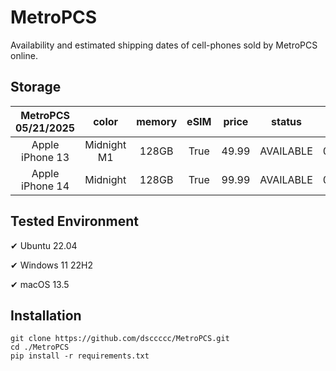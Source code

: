 # MetroPCS
Availability and estimated shipping dates of cell-phones sold by MetroPCS online.
## Storage
|MetroPCS 05/21/2025|color|memory|eSIM|price|status|shipping from|shipping to|
|:--:|:--:|:--:|:--:|:--:|:--:|:--:|:--:|
|Apple iPhone 13|Midnight M1|128GB|True|49.99|AVAILABLE|05/21/2025|05/27/2025|
|Apple iPhone 14|Midnight|128GB|True|99.99|AVAILABLE|05/21/2025|05/27/2025|

## Tested Environment
✔ Ubuntu 22.04

✔ Windows 11 22H2

✔ macOS 13.5
## Installation
```
git clone https://github.com/dsccccc/MetroPCS.git
cd ./MetroPCS
pip install -r requirements.txt
```
